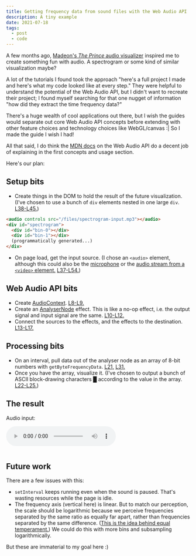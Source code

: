 ```yaml
---
title: Getting frequency data from sound files with the Web Audio API
description: A tiny example
date: 2021-07-18
tags:
  - post
  - code
---
```


A few months ago, [Madeon's *The Prince* audio visualizer](https://www.youtube.com/watch?v=AOhFzDN3eMI) inspired me to create something fun with audio. A spectrogram or some kind of similar visualization maybe?

A lot of the tutorials I found took the approach "here's a full project I made and here's what my code looked like at every step." They were helpful to understand the potential of the Web Audio API, but I didn't want to recreate their project; I found myself searching for that one nugget of information "how did they extract the time frequency data?"

There's a huge wealth of cool applications out there, but I wish the guides would separate out core Web Audio API concepts before extending with other feature choices and technology choices like WebGL/canvas :| So I made the guide I wish I had!

All that said, I do think the [MDN docs](https://developer.mozilla.org/en-US/docs/Web/API/Web_Audio_API) on the Web Audio API do a decent job of explaining in the first concepts and usage section.

Here's our plan:

## Setup bits
* Create things in the DOM to hold the result of the future visualization. (I've chosen to use a bunch of `div` elements nested in one large `div`. [L38-L45.](https://github.com/mz496/mz496.github.io/blob/6c5bdd5/js/spectrogram.js#L38-L45))
```html
<audio controls src="/files/spectrogram-input.mp3"></audio>
<div id="spectrogram">
  <div id="bin-0"></div>
  <div id="bin-1"></div>
  (programmatically generated...)
</div>
```

* On page load, get the input source. (I chose an `<audio>` element, although this could also be the [microphone](https://calebgannon.com/2021/01/09/spectrogram-with-three-js-and-glsl-shaders/) or the [audio stream from a `<video>` element.](https://developer.mozilla.org/en-US/docs/Web/API/AudioContext/createMediaStreamSource#example) [L37-L54.](https://github.com/mz496/mz496.github.io/blob/6c5bdd5/js/spectrogram.js#L37-L54))

## Web Audio API bits
* Create [AudioContext](https://developer.mozilla.org/en-US/docs/Web/API/AudioContext). [L8-L9.](https://github.com/mz496/mz496.github.io/blob/6c5bdd5/js/spectrogram.js#L8-L9)
* Create an [AnalyserNode](https://developer.mozilla.org/en-US/docs/Web/API/AnalyserNode) effect. This is like a no-op effect, i.e. the output signal and input signal are the same. [L10-L12.](https://github.com/mz496/mz496.github.io/blob/6c5bdd5/js/spectrogram.js#L10-L12)
* Connect the sources to the effects, and the effects to the destination. [L13-L17.](https://github.com/mz496/mz496.github.io/blob/6c5bdd5/js/spectrogram.js#L13-L17)

## Processing bits
* On an interval, pull data out of the analyser node as an array of 8-bit numbers with `getByteFrequencyData`. [L21,](https://github.com/mz496/mz496.github.io/blob/6c5bdd5/js/spectrogram.js#L21) [L31.](https://github.com/mz496/mz496.github.io/blob/6c5bdd5/js/spectrogram.js#L31)
* Once you have the array, visualize it. (I've chosen to output a bunch of ASCII block-drawing characters █ according to the value in the array. [L22-L25.](https://github.com/mz496/mz496.github.io/blob/6c5bdd5/js/spectrogram.js#L22-L25))

## The result
<script src="/static/files/spectrogram.js"></script>

Audio input:

<audio controls src="/static/files/spectrogram-input.mp3"></audio>

<div id="spectrogram" style="font-family: monospace; font-size: 2pt; overflow-x: scroll"></div>

## Future work
There are a few issues with this:
* `setInterval` keeps running even when the sound is paused. That's wasting resources while the page is idle.
* The frequency axis (vertical here) is linear. But to match our perception, the scale should be logarithmic because we perceive frequencies separated by the same ratio as equally far apart, rather than frequencies separated by the same difference. ([This is the idea behind equal temperament.](https://en.wikipedia.org/wiki/Equal_temperament)) We could do this with more bins and subsampling logarithmically.

But these are immaterial to my goal here :)
